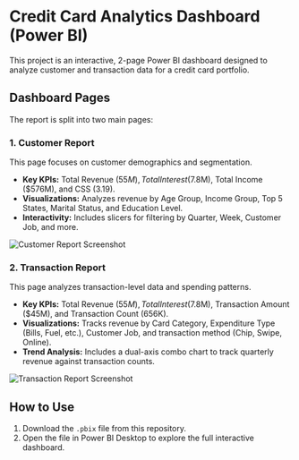# Credit Card Analytics Dashboard (Power BI)

This project is an interactive, 2-page Power BI dashboard designed to analyze customer and transaction data for a credit card portfolio.

## Dashboard Pages

The report is split into two main pages:

### 1. Customer Report
This page focuses on customer demographics and segmentation.
* **Key KPIs:** Total Revenue ($55M), Total Interest ($7.8M), Total Income ($576M), and CSS (3.19).
* **Visualizations:** Analyzes revenue by Age Group, Income Group, Top 5 States, Marital Status, and Education Level.
* **Interactivity:** Includes slicers for filtering by Quarter, Week, Customer Job, and more.

![Customer Report Screenshot](image_44d163.png)

### 2. Transaction Report
This page analyzes transaction-level data and spending patterns.
* **Key KPIs:** Total Revenue ($55M), Total Interest ($7.8M), Transaction Amount ($45M), and Transaction Count (656K).
* **Visualizations:** Tracks revenue by Card Category, Expenditure Type (Bills, Fuel, etc.), Customer Job, and transaction method (Chip, Swipe, Online).
* **Trend Analysis:** Includes a dual-axis combo chart to track quarterly revenue against transaction counts.

![Transaction Report Screenshot](image_44d183.png)

## How to Use

1.  Download the `.pbix` file from this repository.
2.  Open the file in Power BI Desktop to explore the full interactive dashboard.
